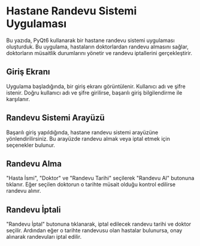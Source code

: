 # Hastane Randevu Sistemi Uygulaması

Bu yazıda, PyQt6 kullanarak bir hastane randevu sistemi uygulaması oluşturduk. Bu uygulama, hastaların doktorlardan randevu almasını sağlar, doktorların müsaitlik durumlarını yönetir ve randevu iptallerini gerçekleştirir.

## Giriş Ekranı

Uygulama başladığında, bir giriş ekranı görüntülenir. Kullanıcı adı ve şifre istenir. Doğru kullanıcı adı ve şifre girilirse, başarılı giriş bilgilendirme ile karşılanır.

## Randevu Sistemi Arayüzü

Başarılı giriş yapıldığında, hastane randevu sistemi arayüzüne yönlendirilirsiniz. Bu arayüzde randevu almak veya iptal etmek için seçenekler bulunur.

## Randevu Alma

"Hasta İsmi", "Doktor" ve "Randevu Tarihi" seçilerek "Randevu Al" butonuna tıklanır. Eğer seçilen doktorun o tarihte müsait olduğu kontrol edilirse randevu alınır.

## Randevu İptali

"Randevu İptal" butonuna tıklanarak, iptal edilecek randevu tarihi ve doktor seçilir. Ardından eğer o tarihte randevusu olan hastalar bulunursa, onay alınarak randevuları iptal edilir.
